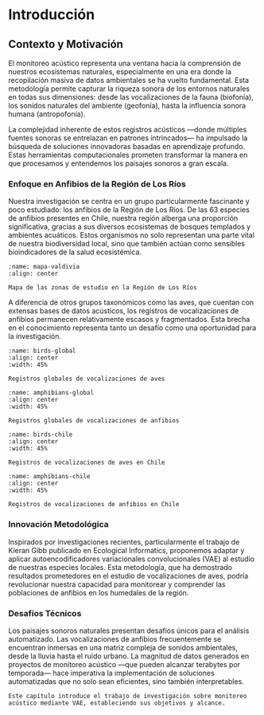 # Introducción

## Contexto y Motivación

El monitoreo acústico representa una ventana hacia la comprensión de nuestros ecosistemas naturales, especialmente en una era donde la recopilación masiva de datos ambientales se ha vuelto fundamental. Esta metodología permite capturar la riqueza sonora de los entornos naturales en todas sus dimensiones: desde las vocalizaciones de la fauna (biofonía), los sonidos naturales del ambiente (geofonía), hasta la influencia sonora humana (antropofonía).

La complejidad inherente de estos registros acústicos —donde múltiples fuentes sonoras se entrelazan en patrones intrincados— ha impulsado la búsqueda de soluciones innovadoras basadas en aprendizaje profundo. Estas herramientas computacionales prometen transformar la manera en que procesamos y entendemos los paisajes sonoros a gran escala.

### Enfoque en Anfibios de la Región de Los Ríos

Nuestra investigación se centra en un grupo particularmente fascinante y poco estudiado: los anfibios de la Región de Los Ríos. De las 63 especies de anfibios presentes en Chile, nuestra región alberga una proporción significativa, gracias a sus diversos ecosistemas de bosques templados y ambientes acuáticos. Estos organismos no solo representan una parte vital de nuestra biodiversidad local, sino que también actúan como sensibles bioindicadores de la salud ecosistémica.

```{figure} images/Valdivia-Zones-map.jpg
:name: mapa-valdivia
:align: center

Mapa de las zonas de estudio en la Región de Los Ríos
```

A diferencia de otros grupos taxonómicos como las aves, que cuentan con extensas bases de datos acústicos, los registros de vocalizaciones de anfibios permanecen relativamente escasos y fragmentados. Esta brecha en el conocimiento representa tanto un desafío como una oportunidad para la investigación.

```{figure} images/birds_results.png
:name: birds-global
:align: center
:width: 45%

Registros globales de vocalizaciones de aves
```

```{figure} images/amphibians_results.png
:name: amphibians-global
:align: center
:width: 45%

Registros globales de vocalizaciones de anfibios
```

```{figure} images/birds_chile_results.png
:name: birds-chile
:align: center
:width: 45%

Registros de vocalizaciones de aves en Chile
```

```{figure} images/amphibians_chile_results.png
:name: amphibians-chile
:align: center
:width: 45%

Registros de vocalizaciones de anfibios en Chile
```

### Innovación Metodológica

Inspirados por investigaciones recientes, particularmente el trabajo de Kieran Gibb publicado en Ecological Informatics, proponemos adaptar y aplicar autoencodificadores variacionales convolucionales (VAE) al estudio de nuestras especies locales. Esta metodología, que ha demostrado resultados prometedores en el estudio de vocalizaciones de aves, podría revolucionar nuestra capacidad para monitorear y comprender las poblaciones de anfibios en los humedales de la región.

### Desafíos Técnicos

Los paisajes sonoros naturales presentan desafíos únicos para el análisis automatizado. Las vocalizaciones de anfibios frecuentemente se encuentran inmersas en una matriz compleja de sonidos ambientales, desde la lluvia hasta el ruido urbano. La magnitud de datos generados en proyectos de monitoreo acústico —que pueden alcanzar terabytes por temporada— hace imperativa la implementación de soluciones automatizadas que no solo sean eficientes, sino también interpretables.

```{note}
Este capítulo introduce el trabajo de investigación sobre monitoreo acústico mediante VAE, estableciendo sus objetivos y alcance.
``` 